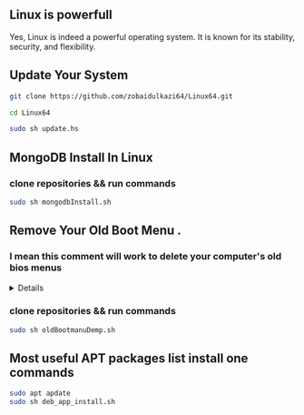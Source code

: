## Linux is powerfull

Yes, Linux is indeed a powerful operating system. It is known for its stability, security, and flexibility.

## Update Your System

```sh
git clone https://github.com/zobaidulkazi64/Linux64.git

cd Linux64

sudo sh update.hs

```

## MongoDB Install In Linux

### clone repositories && run commands

```sh
sudo sh mongodbInstall.sh
```

## Remove Your Old Boot Menu .

### I mean this comment will work to delete your computer's old bios menus

<details>
<p>

#### When we go from one operating system to another operating system, but the previous setting remains on our motherboard, if we do not delete that BIOS setting, there is a problem to install a new operating system.

### আমরা যখন এক অপারেটিং সিস্টেম থেকে আরেক অপারেটিং সিস্টেমে যাই তখন কিন্তু আগের সেটিংটি আমাদের মাদারবোর্ডে থেকেই যায় ওই বায়োস সেটিংটি আমাদের ডিলিট না করলে নতুন করে কোপারেটিং ইন্সটল দিতে কিন্তু সমস্যা হয়

</p>
</details>

### clone repositories && run commands

```sh
sudo sh oldBootmanuDemp.sh
```

## Most useful APT packages list install one commands

```sh
sudo apt apdate
sudo sh deb_app_install.sh
```
